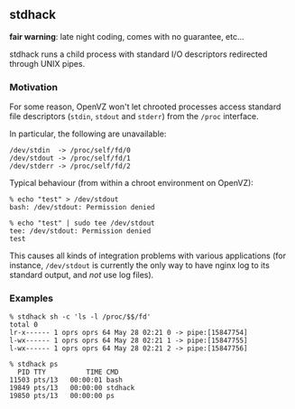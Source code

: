 
## stdhack

**fair warning**: late night coding, comes with no guarantee, etc...

stdhack runs a child process with standard I/O descriptors redirected
through UNIX pipes.

### Motivation

For some reason, OpenVZ won't let chrooted processes access standard file
descriptors (`stdin`, `stdout` and `stderr`) from the `/proc` interface.

In particular, the following are unavailable:

    /dev/stdin  -> /proc/self/fd/0
    /dev/stdout -> /proc/self/fd/1
    /dev/stderr -> /proc/self/fd/2

Typical behaviour (from within a chroot environment on OpenVZ):

    % echo "test" > /dev/stdout
    bash: /dev/stdout: Permission denied

    % echo "test" | sudo tee /dev/stdout
    tee: /dev/stdout: Permission denied
    test

This causes all kinds of integration problems with various applications
(for instance, `/dev/stdout` is currently the only way to have nginx log
to its standard output, and *not* use log files).

### Examples

    % stdhack sh -c 'ls -l /proc/$$/fd'
    total 0
    lr-x------ 1 oprs oprs 64 May 28 02:21 0 -> pipe:[15847754]
    l-wx------ 1 oprs oprs 64 May 28 02:21 1 -> pipe:[15847755]
    l-wx------ 1 oprs oprs 64 May 28 02:21 2 -> pipe:[15847756]

    % stdhack ps
      PID TTY          TIME CMD
    11503 pts/13   00:00:01 bash
    19849 pts/13   00:00:00 stdhack
    19850 pts/13   00:00:00 ps

